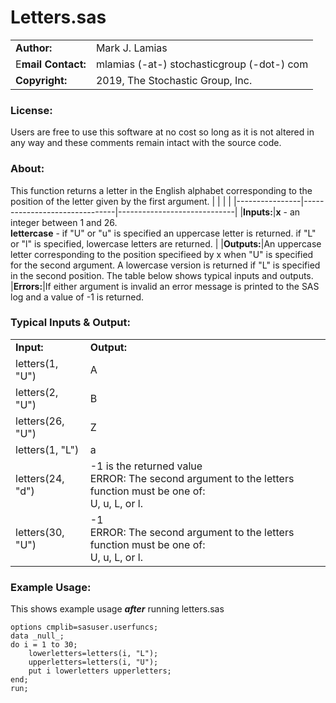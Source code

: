 ﻿# Letters.sas
|  |  |
|--|--|
|**Author:**  |Mark J. Lamias  |
|E**mail Contact:**  |mlamias (-at-) stochasticgroup (-dot-) com  |
|**Copyright:**  |2019, The Stochastic Group, Inc.  |

### License:  
Users are free to use this software at no cost so long as it is not altered in any way and these comments remain intact with the source code.

### About:  
This function returns a letter in the English alphabet corresponding to the position of the letter given by the first argument.
|                |                          |                         |
|----------------|-------------------------------|-----------------------------|
|**Inputs:**|**x** - an integer between 1 and 26.<br>**lettercase** - if "U" or "u" is specified an uppercase letter is returned.  if "L" or "l" is specified, lowercase letters are returned.            |
|**Outputs:**|An uppercase letter corresponding to the position specifieed by x when "U" is specified for the second argument.  A lowercase version is returned if "L" is specified in the second position.  The table below shows typical inputs and outputs. 
|**Errors:**|If either argument is invalid an error message is printed to the SAS log and a value of -1 is returned.          




### Typical Inputs & Output:  
<table>
<tr>
<td><b>Input:</b></td>
<td><b>Output:</b></td>
</tr>
<tr>
<td>letters(1, "U") </td>
<td>A</td>
</tr>
<tr>
<td>letters(2, "U") </td>
<td>B</td>
</tr>
<tr>
<td>letters(26, "U")</td>
<td>Z</td>
</tr>
<tr>
<td>letters(1, "L")</td>
<td>a</td>
</tr>
<tr>
<td>letters(24, "d")</td>
<td>-1 is the returned value<br/>ERROR: The second argument to the letters function must be one of:<br> U, u, L, or l.</td>
</tr>
<tr>
<td>letters(30, "U")</td>
<td>-1<br/>ERROR: The second argument to the letters function must be one of:<br/> U, u, L, or l. </td>
</tr>
</table>

### Example Usage:
This shows example usage ***after*** running letters.sas

    options cmplib=sasuser.userfuncs;
    data _null_;
    do i = 1 to 30;
    	lowerletters=letters(i, "L");
    	upperletters=letters(i, "U");
    	put i lowerletters upperletters;
    end;
    run;

			  		
				
